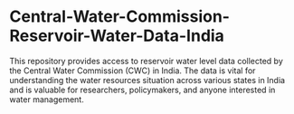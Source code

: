 # Central-Water-Commission-Reservoir-Water-Data-India
This repository provides access to reservoir water level data collected by the Central Water Commission (CWC) in India. The data is vital for understanding the water resources situation across various states in India and is valuable for researchers, policymakers, and anyone interested in water management.
